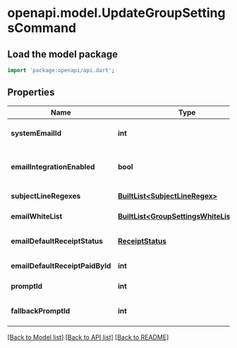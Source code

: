 # openapi.model.UpdateGroupSettingsCommand

## Load the model package
```dart
import 'package:openapi/api.dart';
```

## Properties
Name | Type | Description | Notes
------------ | ------------- | ------------- | -------------
**systemEmailId** | **int** | System email foreign key | 
**emailIntegrationEnabled** | **bool** | Whether email integration is enabled | [optional] 
**subjectLineRegexes** | [**BuiltList&lt;SubjectLineRegex&gt;**](SubjectLineRegex.md) | Subject line regexes | 
**emailWhiteList** | [**BuiltList&lt;GroupSettingsWhiteListEmail&gt;**](GroupSettingsWhiteListEmail.md) | Email white list | 
**emailDefaultReceiptStatus** | [**ReceiptStatus**](ReceiptStatus.md) | Default receipt status | [optional] 
**emailDefaultReceiptPaidById** | **int** | User foreign key | [optional] 
**promptId** | **int** | Prompt foreign key | [optional] 
**fallbackPromptId** | **int** | Fallback prompt foreign key | [optional] 

[[Back to Model list]](../README.md#documentation-for-models) [[Back to API list]](../README.md#documentation-for-api-endpoints) [[Back to README]](../README.md)


